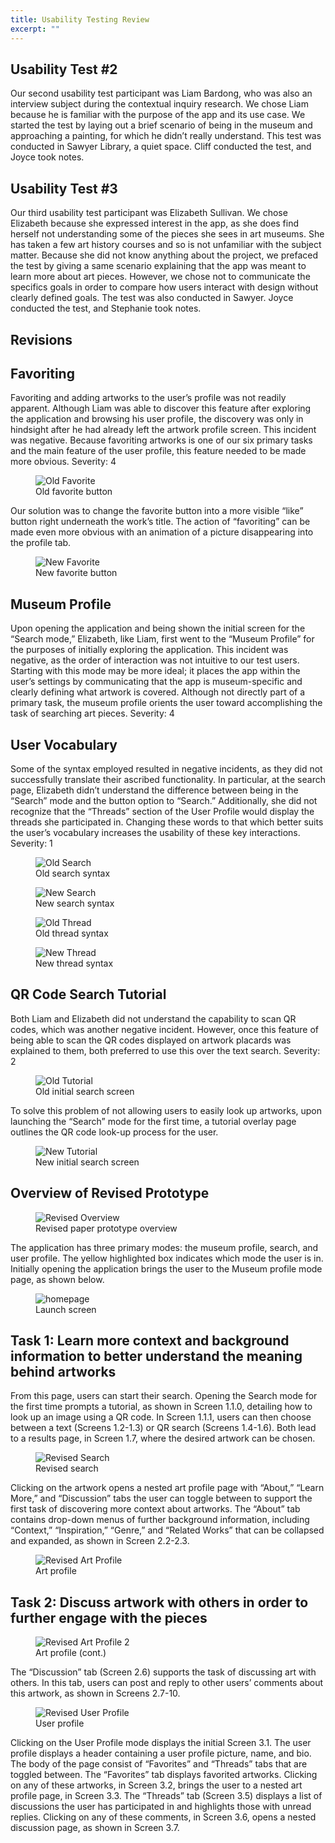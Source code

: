 ```yaml
---
title: Usability Testing Review
excerpt: ""
---
```


## Usability Test #2
Our second usability test participant was Liam Bardong, who was also an interview subject during the contextual inquiry research. We chose Liam because he is familiar with the purpose of the app and its use case. We started the test by laying out a brief scenario of being in the museum and approaching a painting, for which he didn’t really understand. This test was conducted in Sawyer Library, a quiet space. Cliff conducted the test, and Joyce took notes.

## Usability Test #3
Our third usability test participant was Elizabeth Sullivan. We chose Elizabeth because she expressed interest in the app, as she does find herself not understanding some of the pieces she sees in art museums. She has taken a few art history courses and so is not unfamiliar with the subject matter. Because she did not know anything about the project, we prefaced the test by giving a same scenario explaining that the app was meant to learn more about art pieces. However, we chose not to communicate the specifics goals in order to compare how users interact with design without clearly defined goals. The test was also conducted in Sawyer. Joyce conducted the test, and Stephanie took notes.

## Revisions
## Favoriting
Favoriting and adding artworks to the user’s profile was not readily apparent. Although Liam was able to discover this feature after exploring the application and browsing his user profile, the discovery was only in hindsight after he had already left the artwork profile screen. This incident was negative. Because favoriting artworks is one of our six primary tasks and the main feature of the user profile, this feature needed to be made more obvious.
Severity: 4
<figure>
<img src="../assets/images/favorite_old.jpg" alt="Old Favorite" style="max-width: 50%;"/>
<figcaption>Old favorite button</figcaption>
</figure>
Our solution was to change the favorite button into a more visible “like” button right underneath the work’s title. The action of “favoriting” can be made even more obvious with an animation of a picture disappearing into the profile tab.
<figure>
<img src="../assets/images/favorite_new.jpg" alt="New Favorite" style="max-width: 50%;"/>
<figcaption>New favorite button</figcaption>
</figure>

## Museum Profile
Upon opening the application and being shown the initial screen for the “Search mode,” Elizabeth, like Liam, first went to the “Museum Profile” for the purposes of initially exploring the application. This incident was negative, as the order of interaction was not intuitive to our test users. Starting with this mode may be more ideal; it places the app within the user’s settings by communicating that the app is museum-specific and clearly defining what artwork is covered. Although not directly part of a primary task, the museum profile orients the user toward accomplishing the task of searching art pieces.
Severity: 4

## User Vocabulary
Some of the syntax employed resulted in negative incidents, as they did not successfully translate their ascribed functionality. In particular, at the search page, Elizabeth didn’t understand the difference between being in the “Search” mode and the button option to “Search.” Additionally, she did not recognize that the “Threads” section of the User Profile would display the threads she participated in. Changing these words to that which better suits the user’s vocabulary increases the usability of these key interactions. 
Severity: 1

<figure>
<img src="../assets/images/search_old.jpg" alt="Old Search" style="max-width: 50%;"/>
<figcaption>Old search syntax</figcaption>
</figure>

<figure>
<img src="../assets/images/search_new.jpg" alt="New Search" style="max-width: 50%;"/>
<figcaption>New search syntax</figcaption>
</figure>

<figure>
<img src="../assets/images/threads_old.jpg" alt="Old Thread" style="max-width: 50%;"/>
<figcaption>Old thread syntax</figcaption>
</figure>

<figure>
<img src="../assets/images/threads_new.jpg" alt="New Thread" style="max-width: 50%;"/>
<figcaption>New thread syntax</figcaption>
</figure>

## QR Code Search Tutorial
Both Liam and Elizabeth did not understand the capability to scan QR codes, which was another negative incident. However, once this feature of being able to scan the QR codes displayed on artwork placards was explained to them, both preferred to use this over the text search.
Severity: 2

<figure>
<img src="../assets/images/tutorial_old.jpg" alt="Old Tutorial" style="max-width: 50%;"/>
<figcaption>Old initial search screen</figcaption>
</figure>

To solve this problem of not allowing users to easily look up artworks, upon launching the “Search” mode for the first time, a tutorial overlay page outlines the QR code look-up process for the user.

<figure>
<img src="../assets/images/tutorial_new.jpg" alt="New Tutorial" style="max-width: 50%;"/>
<figcaption>New initial search screen</figcaption>
</figure>

## Overview of Revised Prototype
<figure>
<img src="../assets/images/overview-pic-updated.jpg" alt="Revised Overview" style="max-width: 100%;"/>
<figcaption>Revised paper prototype overview</figcaption>
</figure>

The application has three primary modes: the museum profile, search, and user profile. The yellow highlighted box indicates which mode the user is in. Initially opening the application brings the user to the Museum profile mode page, as shown below.
<figure>
<img src="../assets/images/ppf_homepage.jpg" alt="homepage" style="max-width: 50%;"/>
<figcaption>Launch screen</figcaption>
</figure>


## Task 1: Learn more context and background information to better understand the meaning behind artworks

From this page, users can start their search. Opening the Search mode for the first time prompts a tutorial, as shown in Screen 1.1.0, detailing how to look up an image using a QR code. In Screen 1.1.1, users can then choose between a text (Screens 1.2-1.3) or QR search (Screens 1.4-1.6). Both lead to a results page, in Screen 1.7, where the desired artwork can be chosen.

<figure>
<img src="../assets/images/paper_prototyping_search.jpg" alt="Revised Search" style="max-width: 100%;"/>
<figcaption>Revised search</figcaption>
</figure>

Clicking on the artwork opens a nested art profile page with “About,” “Learn More,” and “Discussion” tabs the user can toggle between to support the first task of discovering more context about artworks. The “About” tab contains drop-down menus of further background information, including “Context,” “Inspiration,” “Genre,” and “Related Works” that can be collapsed and expanded, as shown in Screen 2.2-2.3.

<figure>
<img src="../assets/images/paper_prototyping_art_profile_1.jpg" alt="Revised Art Profile" style="max-width: 100%;"/>
<figcaption>Art profile</figcaption>
</figure>

## Task 2: Discuss artwork with others in order to further engage with the pieces
<figure>
<img src="../assets/images/paper_prototyping_art_profile_2.jpg" alt="Revised Art Profile 2" style="max-width: 100%;"/>
<figcaption>Art profile (cont.)</figcaption>
</figure>

The “Discussion” tab (Screen 2.6) supports the task of discussing art with others. In this tab, users can post and reply to other users’ comments about this artwork, as shown in Screens 2.7-10.

<figure>
<img src="../assets/images/paper_prototyping_user_profile.jpg" alt="Revised User Profile" style="max-width: 100%;"/>
<figcaption>User profile</figcaption>
</figure>

Clicking on the User Profile mode displays the initial Screen 3.1. The user profile displays a header containing a user profile picture, name, and bio. The body of the page consist of “Favorites” and “Threads” tabs that are toggled between. The “Favorites” tab displays favorited artworks. Clicking on any of these artworks, in Screen 3.2, brings the user to a nested art profile page, in Screen 3.3. The “Threads” tab (Screen 3.5) displays a list of discussions the user has participated in and highlights those with unread replies. Clicking on any of these comments, in Screen 3.6, opens a nested discussion page, as shown in Screen 3.7.
